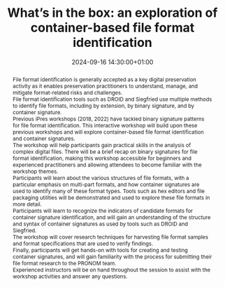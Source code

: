 ---
abstract: 'File format identification is generally accepted as a key digital preservation
  activity as it enables preservation practitioners to understand, manage, and mitigate
  format-related risks and challenges.


  File format identification tools such as DROID and Siegfried use multiple methods
  to identify file formats, including by extension, by binary signature, and by container
  signature.


  Previous iPres workshops (2018, 2022) have tackled binary signature patterns for
  file format identification. This interactive workshop will build upon these previous
  workshops and will explore container-based file format identification and container
  signatures.


  The workshop will help participants gain practical skills in the analysis of complex
  digital files. There will be a brief recap on binary signatures for file format
  identification, making this workshop accessible for beginners and experienced practitioners
  and allowing attendees to become familiar with the workshop themes.


  Participants will learn about the various structures of file formats, with a particular
  emphasis on multi-part formats, and how container signatures are used to identify
  many of these format types. Tools such as hex editors and file packaging utilities
  will be demonstrated and used to explore these file formats in more detail.


  Participants will learn to recognize the indicators of candidate formats for container
  signature identification, and will gain an understanding of the structure and syntax
  of container signatures as used by tools such as DROID and Siegfried.


  The workshop will cover research techniques for harvesting file format samples and
  format specifications that are used to verify findings.


  Finally, participants will get hands-on with tools for creating and testing container
  signatures, and will gain familiarity with the process for submitting their file
  format research to the PRONOM team.


  Experienced instructors will be on hand throughout the session to assist with the
  workshop activities and answer any questions.'
creators:
- David Clipsham
date: 2024-09-16 14:30:00+01:00
document_url: null
grand_parent: iPRES
institutions: []
keywords:
- approaches to preservation
- start 2 preserve
landing_page_url: ''
language: eng
layout: publication
license: Creative Commons Attribution Share-Alike 4.0 (CC-BY-SA-4.0)
notes_url: ''
parent: iPRES 2024
publication_type: workshop
size: null
slides_url: ''
source_name: iPRES
stream_url: ''
title: 'What’s in the box: an exploration of container-based file format identification'
year: 2024
---